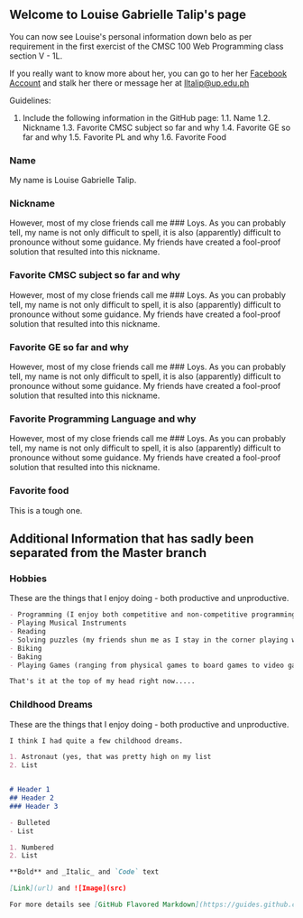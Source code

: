 ## Welcome to Louise Gabrielle Talip's page

You can now see Louise's personal information down belo as per requirement in the first exercist of the CMSC 100 Web Programming class section V - 1L.

If you really want to know more about her, you can go to her her [Facebook Account](https://facebook.com/ridiculoys) and stalk her there or message her at lltalip@up.edu.ph

Guidelines:
1. Include the following information in the GitHub page:
1.1. Name
1.2. Nickname
1.3. Favorite CMSC subject so far and why
1.4. Favorite GE so far and why
1.5. Favorite PL and why
1.6. Favorite Food

### Name

My name is Louise Gabrielle Talip.

### Nickname

However, most of my close friends call me ### Loys. As you can probably tell, my name is not only difficult to spell, it is also (apparently) difficult to pronounce without some guidance. My friends have created a fool-proof solution that resulted into this nickname.

### Favorite CMSC subject so far and why

However, most of my close friends call me ### Loys. As you can probably tell, my name is not only difficult to spell, it is also (apparently) difficult to pronounce without some guidance. My friends have created a fool-proof solution that resulted into this nickname.


### Favorite GE so far and why

However, most of my close friends call me ### Loys. As you can probably tell, my name is not only difficult to spell, it is also (apparently) difficult to pronounce without some guidance. My friends have created a fool-proof solution that resulted into this nickname.

### Favorite Programming Language and why

However, most of my close friends call me ### Loys. As you can probably tell, my name is not only difficult to spell, it is also (apparently) difficult to pronounce without some guidance. My friends have created a fool-proof solution that resulted into this nickname.

### Favorite food

This is a tough one.


## Additional Information that has sadly been separated from the Master branch

### Hobbies

These are the things that I enjoy doing - both productive and unproductive.

```markdown
- Programming (I enjoy both competitive and non-competitive programming; Let's go ELIENS!)
- Playing Musical Instruments
- Reading
- Solving puzzles (my friends shun me as I stay in the corner playing with rubik's cubes, sudoku, and minesweeper)
- Biking
- Baking
- Playing Games (ranging from physical games to board games to video games!) 

That's it at the top of my head right now.....

```

### Childhood Dreams

These are the things that I enjoy doing - both productive and unproductive.

```markdown
I think I had quite a few childhood dreams.

1. Astronaut (yes, that was pretty high on my list
2. List


# Header 1
## Header 2
### Header 3

- Bulleted
- List

1. Numbered
2. List

**Bold** and _Italic_ and `Code` text

[Link](url) and ![Image](src)

For more details see [GitHub Flavored Markdown](https://guides.github.com/features/mastering-markdown/).
```
